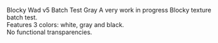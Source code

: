 Blocky Wad v5   Batch Test Gray
A very work in progress Blocky texture batch test.  
Features 3 colors: white, gray and black.  
No functional transparencies.
